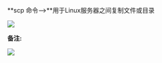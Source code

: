  **scp 命令-->**用于Linux服务器之间复制文件或目录

![][0]

**备注:**

**![][1]**

[0]: ./img/20160806084411025.png
[1]: ./img/20160806090455564.png